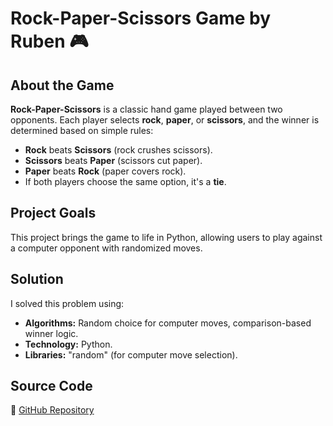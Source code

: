 # Rock-Paper-Scissors Game by Ruben 🎮 

## About the Game
**Rock-Paper-Scissors** is a classic hand game played between two opponents. Each player selects **rock**, **paper**, or **scissors**, and the winner is determined based on simple rules:
- **Rock** beats **Scissors** (rock crushes scissors).
- **Scissors** beats **Paper** (scissors cut paper).
- **Paper** beats **Rock** (paper covers rock).
- If both players choose the same option, it's a **tie**.

## Project Goals
This project brings the game to life in Python, allowing users to play against a computer opponent with randomized moves.

## Solution
I solved this problem using:
- **Algorithms:** Random choice for computer moves, comparison-based winner logic.
- **Technology:** Python.
- **Libraries:** "random" (for computer move selection).

## Source Code
🔗 [GitHub Repository](https://github.com/codesome-bytes/Rock-Paper-Scissors-By-Ruben)
